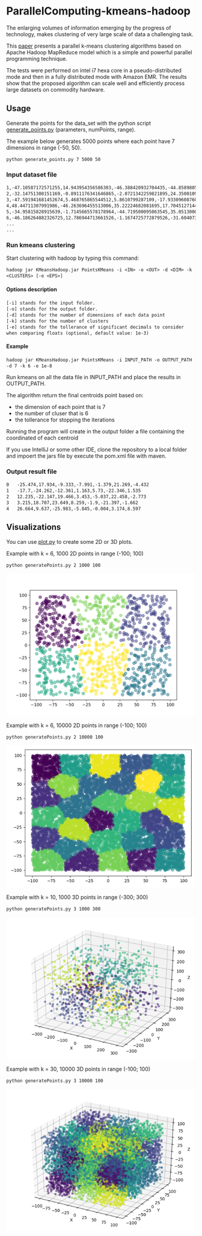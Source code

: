 # ParallelComputing-kmeans-hadoop

The enlarging volumes of information emerging by the progress of technology, makes clustering of very large scale of data a challenging task. 

This [paper](https://github.com/LorenzoPratesi/ParallelComputing-kmeans-hadoop/blob/master/report/PC-kmeans-hadoop-report.pdf) presents a parallel k-means clustering algorithms based on Apache Hadoop MapReduce model which is a simple and powerful parallel programming technique. 

The tests were performed on intel i7 hexa core in a pseudo-distributed mode and then in a fully distributed mode with Amazon EMR. The results show that the proposed algorithm can scale well and efficiently process large datasets on commodity hardware.

## Usage
Generate the points for the data_set with the python script [generate_points.py](https://github.com/LorenzoPratesi/ParallelComputing-kmeans-hadoop/blob/master/generate_points.py)
(parameters, numPoints, range). 

The example below generates 5000 points where each point have 7 dimensions in range (-50, 50).
```
python generate_points.py 7 5000 50  
```

### Input dataset file
```
1,-47.10587172571255,14.943954356586303,-46.388420932704435,-44.85898057511504,14.692770405698909,8.554290548966762,-26.98274778248029
2,-32.14751308151169,-0.8911176341646865,-2.0721342259821895,24.350010927609574,-2.3325950902766976,45.28918282251456,-49.224569992743284
3,-47.591941681452674,5.468765865544512,5.8610799287109,-17.933096087609044,-30.09825602820945,35.48023571874454,9.63601787232966
4,48.44711307991986,-46.263696455513006,35.22224682081695,17.704512714415443,21.400883598731284,-17.60257644610158,-7.2307839109048615
5,-34.95815828915639,-1.7145665578178964,-44.719500095063545,35.051300048996254,-0.045665580754914004,13.08567798073446,-38.20550263636838
6,-46.186264882326725,12.786944713661526,-1.1674725772879526,-31.604073729884497,-42.84667412761787,1.0108232599687383,29.826072036677147
...
...
```

### Run kmeans clustering
Start clustering with hadoop by typing this command:

```
hadoop jar KMeansHadoop.jar PointsKMeans -i <IN> -o <OUT> -d <DIM> -k <CLUSTERS> [-e <EPS>]
```


#### Options description

```
[-i] stands for the input folder.
[-o] stands for the output folder.
[-d] stands for the number of dimensions of each data point 
[-k] stands for the number of clusters
[-e] stands for the tollerance of significant decimals to consider when comparing floats (optional, default value: 1e-3)
```  
#### Example 
```
hadoop jar KMeansHadoop.jar PointsKMeans -i INPUT_PATH -o OUTPUT_PATH -d 7 -k 6 -e 1e-8
```
Run kmeans on all the data file in INPUT_PATH and place the results in OUTPUT_PATH. 

The algorithm return the final centroids point based on:
- the dimension of each point that is 7
- the number of cluser that is 6
- the tollerance for stopping the iterations

Running the program will create in the output folder a file containing the coordinated of each centroid

If you use IntelliJ or some other IDE, clone the repository to a local folder and impoert the jars file by execute the pom.xml file with maven.

### Output result file
```
0	-25.474,17.934,-9.333,-7.991,-1.379,21.269,-4.432
1	-17.7,-24.262,-12.361,1.163,5.73,-22.346,1.535
2	12.235,-22.147,19.466,3.453,-5.037,22.458,-2.773
3	3.215,18.707,23.649,8.259,-1.9,-21.397,-1.662
4	26.664,9.637,-25.983,-5.845,-0.004,3.174,8.597
```

## Visualizations
You can use [plot.py](https://github.com/LorenzoPratesi/ParallelComputing-kmeans-hadoop/blob/master/plot.py) to create some 2D or 3D plots.

Example with k = 6, 1000 2D points in range (-100; 100)
```
python generatePoints.py 2 1000 100
```
![2d](images/Kmeans_1000pt_6K.png)

Example with k = 6, 10000 2D points in range (-100; 100)
```
python generatePoints.py 2 10000 100
```
![2d](images/Kmeans_10000pt_30K.png)

Example with k = 10, 1000 3D points in range (-300; 300)
```
python generatePoints.py 3 1000 300
```
![2d](images/Kmeans_1000pt_10K_3d.png)


Example with k = 30, 10000 3D points in range (-100; 100)
```
python generatePoints.py 3 10000 100
```
![2d](images/Kmeans_10000pt_30K_3d.png)
